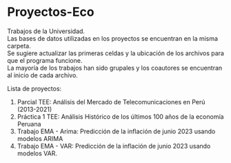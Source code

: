 # Proyectos-Eco
Trabajos de la Universidad. <br>
Las bases de datos utilizadas en los proyectos se encuentran en la misma carpeta.<br>
Se sugiere actualizar las primeras celdas y la ubicación de los archivos para que el programa funcione.<br>
La mayoría de los trabajos han sido grupales y los coautores se encuentran al inicio de cada archivo. <br>

Lista de proyectos: <br>
1. Parcial TEE: Análisis del Mercado de Telecomunicaciones en Perú (2013-2021)
2. Práctica 1 TEE: Análisis Histórico de los últimos 100 años de la economía Peruana
3. Trabajo EMA - Arima: Predicción de la inflación de junio 2023 usando modelos ARIMA
4. Trabajo EMA - VAR: Predicción de la inflación de junio 2023 usando modelos VAR.
